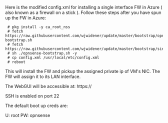 Here is the modified config.xml for installing a single interface FW in Azure ( also known as a firewall on a stick ).
Follow these steps after you have spun up the FW in Azure: 

     # pkg install -y ca_root_nss
     # fetch https://raw.githubusercontent.com/wjwidener/update/master/bootstrap/opnsense-bootstrap.sh
     # fetch https://raw.githubusercontent.com/wjwidener/update/master/bootstrap/singleinterface/config.xml
     # sh ./opnsense-bootstrap.sh -y
     # cp config.xml /usr/local/etc/config.xml
     # reboot

This will install the FW and pickup the assigned private ip of VM's NIC. The FW will assign it to its LAN interface. 

The WebGUI will be accessible at: https://<NIC-IP> 

SSH is enabled on port 22 

The default boot up creds are:

U: root 
PW: opnsense
